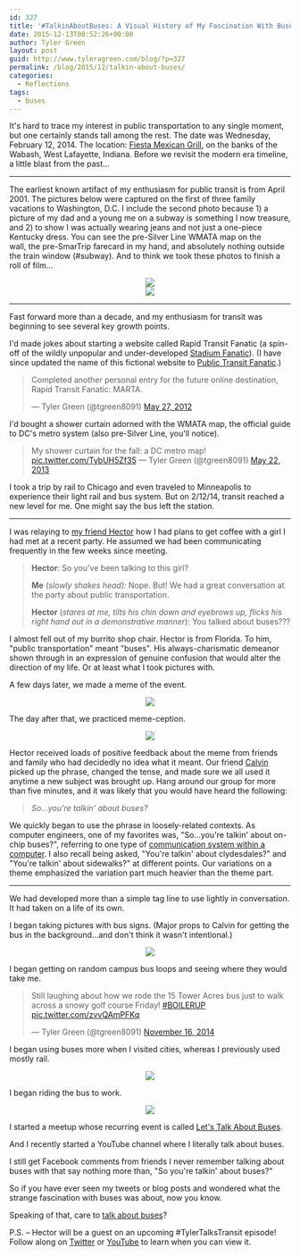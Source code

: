 ```yaml
---
id: 327
title: '#TalkinAboutBuses: A Visual History of My Fascination With Buses'
date: 2015-12-13T00:52:26+00:00
author: Tyler Green
layout: post
guid: http://www.tyleragreen.com/blog/?p=327
permalink: /blog/2015/12/talkin-about-buses/
categories:
  - Reflections
tags:
  - buses
---
```

It's hard to trace my interest in public transportation to any single moment, but one certainly stands tall among the rest. The date was Wednesday, February 12, 2014. The location: <a href="http://www.yelp.com/biz/fiesta-mexican-grill-west-lafayette" target="_blank">Fiesta Mexican Grill</a>, on the banks of the Wabash, West Lafayette, Indiana. Before we revisit the modern era timeline, a little blast from the past&#8230;

* * *

The earliest known artifact of my enthusiasm for public transit is from April 2001. The pictures below were captured on the first of three family vacations to Washington, D.C. I include the second photo because 1) a picture of my dad and a young me on a subway is something I now treasure, and 2) to show I was actually wearing jeans and not just a one-piece Kentucky dress. You can see the pre-Silver Line WMATA map on the wall, the pre-SmarTrip farecard in my hand, and absolutely nothing outside the train window (#subway). And to think we took these photos to finish a roll of film&#8230;

<div style="text-align:center"><img src="/assets/img/2015-12-13/WashingtonDC-676x1013.jpg"></div>

<div style="text-align:center"><img src="/assets/img/2015-12-13/WashingtonDC-Copy-3-676x594.jpg"></div>

* * *

Fast forward more than a decade, and my enthusiasm for transit was beginning to see several key growth points.

I'd made jokes about starting a website called Rapid Transit Fanatic (a spin-off of the wildly unpopular and under-developed <a href="http://www.stadiumfanatic.com/" target="_blank">Stadium Fanatic</a>). (I have since updated the name of this fictional website to <a href="https://twitter.com/tgreen8091/status/473145202798886912" target="_blank">Public Transit Fanatic</a>.)

<blockquote class="twitter-tweet" lang="en">
  <p dir="ltr" lang="en">
    Completed another personal entry for the future online destination, Rapid Transit Fanatic: MARTA.
  </p>
  
  <p>
    — Tyler Green (@tgreen8091) <a href="https://twitter.com/tgreen8091/status/206776549976977408">May 27, 2012</a>
  </p>
</blockquote>

I'd bought a shower curtain adorned with the WMATA map, the official guide to DC's metro system (also pre-Silver Line, you'll notice). 

<blockquote class="twitter-tweet" lang="en">
  <p>
    My shower curtain for the fall: a DC metro map! <a href="http://t.co/TybUH5Zf35">pic.twitter.com/TybUH5Zf35</a> — Tyler Green (@tgreen8091) <a href="https://twitter.com/tgreen8091/status/337344471924621312">May 22, 2013</a>
  </p>
</blockquote>



I took a trip by rail to Chicago and even traveled to Minneapolis to experience their light rail and bus system. But on 2/12/14, transit reached a new level for me. One might say the bus left the station.

* * *

I was relaying to <a href="https://twitter.com/yothere" target="_blank">my friend Hector</a> how I had plans to get coffee with a girl I had met at a recent party. He assumed we had been communicating frequently in the few weeks since meeting.

> **Hector**: So you've been talking to this girl?
> 
> **Me** (_slowly shakes head):_ Nope. But! We had a great conversation at the party about public transportation.
> 
> **Hector** (_stares at me, tilts his chin down and eyebrows up, flicks his right hand out in a demonstrative manner_): You talked about buses???

I almost fell out of my burrito shop chair. Hector is from Florida. To him, "public transportation" meant "buses". His always-charismatic demeanor shown through in an expression of genuine confusion that would alter the direction of my life. Or at least what I took pictures with.

A few days later, we made a meme of the event.

<div style="text-align:center"><img src="/assets/img/2015-12-13/TalkinAboutBuses.jpg"></div>

The day after that, we practiced meme-ception.

<div style="text-align:center"><img src="/assets/img/2015-12-13/IMAG1062-579x1024.jpg"></div>

Hector received loads of positive feedback about the meme from friends and family who had decidedly no idea what it meant. Our friend <a href="http://www.calvinholic.com/" target="_blank">Calvin</a> picked up the phrase, changed the tense, and made sure we all used it anytime a new subject was brought up. Hang around our group for more than five minutes, and it was likely that you would have heard the following:

> _So&#8230;you're talkin' about buses?_

We quickly began to use the phrase in loosely-related contexts. As computer engineers, one of my favorites was, "So&#8230;you're talkin' about on-chip buses?", referring to one type of <a href="https://en.wikipedia.org/wiki/Bus_(computing)" target="_blank">communication system within a computer</a>. I also recall being asked, "You're talkin' about clydesdales?" and "You're talkin' about sidewalks?" at different points. Our variations on a theme emphasized the variation part much heavier than the theme part.

* * *

We had developed more than a simple tag line to use lightly in conversation. It had taken on a life of its own.

I began taking pictures with bus signs. (Major props to Calvin for getting the bus in the background&#8230;and don't think it wasn't intentional.)

<div style="text-align:center"><img src="/assets/img/2015-12-13/IMG_20140502_131252478-683x1024.jpg"></div>

I began getting on random campus bus loops and seeing where they would take me.

<blockquote class="twitter-tweet" lang="en">
  <p dir="ltr" lang="en">
    Still laughing about how we rode the 15 Tower Acres bus just to walk across a snowy golf course Friday! <a href="https://twitter.com/hashtag/BOILERUP?src=hash">#BOILERUP</a> <a href="http://t.co/zvvQAmPFKq">pic.twitter.com/zvvQAmPFKq</a>
  </p>
  
  <p>
    — Tyler Green (@tgreen8091) <a href="https://twitter.com/tgreen8091/status/534088918522949633">November 16, 2014</a>
  </p>
</blockquote>



I began using buses more when I visited cities, whereas I previously used mostly rail.

<div style="text-align:center"><img src="/assets/img/2015-12-13/IMAG39923-676x383.jpg"></div>

I began riding the bus to work.

<div style="text-align:center"><img src="/assets/img/2015-12-13/IMAG1927-676x383.jpg"></div>

I started a meetup whose recurring event is called <a href="http://www.meetup.com/FortCollinsPublicTransit/" target="_blank">Let's Talk About Buses</a>.

And I recently started a YouTube channel where I literally talk about buses.



I still get Facebook comments from friends I never remember talking about buses with that say nothing more than, "So you're talkin' about buses?"

So if you have ever seen my tweets or blog posts and wondered what the strange fascination with buses was about, now you know.

Speaking of that, care to <a href="http://www.tyleragreen.com/contact/" target="_blank">talk about buses</a>?

P.S. &#8211; Hector will be a guest on an upcoming #TylerTalksTransit episode! Follow along on <a href="http://twitter.com/tgreen8091" target="_blank">Twitter</a> or <a href="https://www.youtube.com/+TylerAGreen" target="_blank">YouTube</a> to learn when you can view it.
